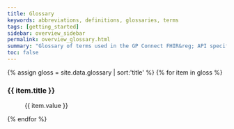 ```yaml
---
title: Glossary
keywords: abbreviations, definitions, glossaries, terms
tags: [getting_started]
sidebar: overview_sidebar
permalink: overview_glossary.html
summary: "Glossary of terms used in the GP Connect FHIR&reg; API specification"
toc: false
---
```


<div>
{% assign gloss = site.data.glossary | sort:'title' %}
{% for item in gloss %}
<dl>
  <dt><h3>{{ item.title }}</h3></dt>
  <dd>{{ item.value }}</dd>
</dl>
{% endfor %}
</div>
